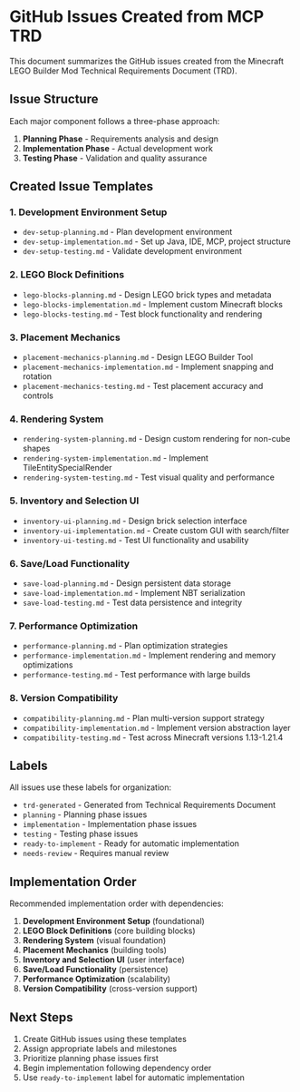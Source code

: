 # GitHub Issues Created from MCP TRD

This document summarizes the GitHub issues created from the Minecraft LEGO Builder Mod Technical Requirements Document (TRD).

## Issue Structure

Each major component follows a three-phase approach:
1. **Planning Phase** - Requirements analysis and design
2. **Implementation Phase** - Actual development work  
3. **Testing Phase** - Validation and quality assurance

## Created Issue Templates

### 1. Development Environment Setup
- `dev-setup-planning.md` - Plan development environment
- `dev-setup-implementation.md` - Set up Java, IDE, MCP, project structure
- `dev-setup-testing.md` - Validate development environment

### 2. LEGO Block Definitions  
- `lego-blocks-planning.md` - Design LEGO brick types and metadata
- `lego-blocks-implementation.md` - Implement custom Minecraft blocks
- `lego-blocks-testing.md` - Test block functionality and rendering

### 3. Placement Mechanics
- `placement-mechanics-planning.md` - Design LEGO Builder Tool
- `placement-mechanics-implementation.md` - Implement snapping and rotation
- `placement-mechanics-testing.md` - Test placement accuracy and controls

### 4. Rendering System
- `rendering-system-planning.md` - Design custom rendering for non-cube shapes
- `rendering-system-implementation.md` - Implement TileEntitySpecialRender
- `rendering-system-testing.md` - Test visual quality and performance

### 5. Inventory and Selection UI
- `inventory-ui-planning.md` - Design brick selection interface
- `inventory-ui-implementation.md` - Create custom GUI with search/filter
- `inventory-ui-testing.md` - Test UI functionality and usability

### 6. Save/Load Functionality
- `save-load-planning.md` - Design persistent data storage
- `save-load-implementation.md` - Implement NBT serialization
- `save-load-testing.md` - Test data persistence and integrity

### 7. Performance Optimization
- `performance-planning.md` - Plan optimization strategies
- `performance-implementation.md` - Implement rendering and memory optimizations
- `performance-testing.md` - Test performance with large builds

### 8. Version Compatibility
- `compatibility-planning.md` - Plan multi-version support strategy
- `compatibility-implementation.md` - Implement version abstraction layer
- `compatibility-testing.md` - Test across Minecraft versions 1.13-1.21.4

## Labels

All issues use these labels for organization:
- `trd-generated` - Generated from Technical Requirements Document
- `planning` - Planning phase issues
- `implementation` - Implementation phase issues  
- `testing` - Testing phase issues
- `ready-to-implement` - Ready for automatic implementation
- `needs-review` - Requires manual review

## Implementation Order

Recommended implementation order with dependencies:
1. **Development Environment Setup** (foundational)
2. **LEGO Block Definitions** (core building blocks)
3. **Rendering System** (visual foundation)
4. **Placement Mechanics** (building tools)
5. **Inventory and Selection UI** (user interface)
6. **Save/Load Functionality** (persistence)
7. **Performance Optimization** (scalability)
8. **Version Compatibility** (cross-version support)

## Next Steps

1. Create GitHub issues using these templates
2. Assign appropriate labels and milestones
3. Prioritize planning phase issues first
4. Begin implementation following dependency order
5. Use `ready-to-implement` label for automatic implementation